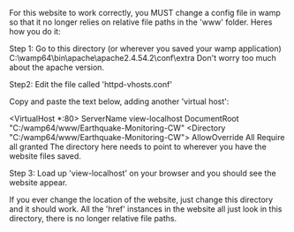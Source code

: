 For this website to work correctly, you MUST change a config file in wamp so that it no longer relies on relative file paths in the 'www' folder. Heres how you do it:

Step 1:
Go to this directory (or wherever you saved your wamp application)
C:\wamp64\bin\apache\apache2.4.54.2\conf\extra
Don't worry too much about the apache version.

Step2:
Edit the file called 'httpd-vhosts.conf'

Copy and paste the text below, adding another 'virtual host':

<VirtualHost *:80>
    ServerName view-localhost
    DocumentRoot "C:/wamp64/www/Earthquake-Monitoring-CW"
    <Directory "C:/wamp64/www/Earthquake-Monitoring-CW">
        AllowOverride All
        Require all granted
    </Directory>
</VirtualHost>
The directory here needs to point to wherever you have the website files saved. 

Step 3:
Load up 'view-localhost' on your browser and you should see the website appear. 

If you ever change the location of the website, just change this directory and it should work. 
All the 'href' instances in the website all just look in this directory, there is no longer relative file paths. 
